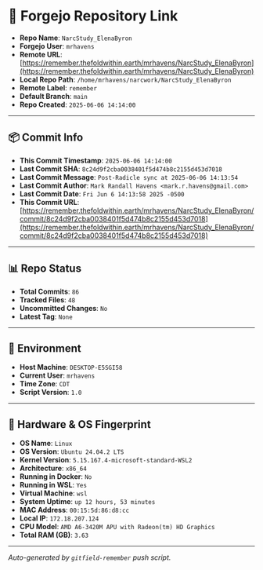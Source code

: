 # 🔗 Forgejo Repository Link

- **Repo Name**: `NarcStudy_ElenaByron`
- **Forgejo User**: `mrhavens`
- **Remote URL**: [https://remember.thefoldwithin.earth/mrhavens/NarcStudy_ElenaByron](https://remember.thefoldwithin.earth/mrhavens/NarcStudy_ElenaByron)
- **Local Repo Path**: `/home/mrhavens/narcwork/NarcStudy_ElenaByron`
- **Remote Label**: `remember`
- **Default Branch**: `main`
- **Repo Created**: `2025-06-06 14:14:00`

---

## 📦 Commit Info

- **This Commit Timestamp**: `2025-06-06 14:14:00`
- **Last Commit SHA**: `8c24d9f2cba0038401f5d474b8c2155d453d7018`
- **Last Commit Message**: `Post-Radicle sync at 2025-06-06 14:13:54`
- **Last Commit Author**: `Mark Randall Havens <mark.r.havens@gmail.com>`
- **Last Commit Date**: `Fri Jun 6 14:13:58 2025 -0500`
- **This Commit URL**: [https://remember.thefoldwithin.earth/mrhavens/NarcStudy_ElenaByron/commit/8c24d9f2cba0038401f5d474b8c2155d453d7018](https://remember.thefoldwithin.earth/mrhavens/NarcStudy_ElenaByron/commit/8c24d9f2cba0038401f5d474b8c2155d453d7018)

---

## 📊 Repo Status

- **Total Commits**: `86`
- **Tracked Files**: `48`
- **Uncommitted Changes**: `No`
- **Latest Tag**: `None`

---

## 🧭 Environment

- **Host Machine**: `DESKTOP-E5SGI58`
- **Current User**: `mrhavens`
- **Time Zone**: `CDT`
- **Script Version**: `1.0`

---

## 🧬 Hardware & OS Fingerprint

- **OS Name**: `Linux`
- **OS Version**: `Ubuntu 24.04.2 LTS`
- **Kernel Version**: `5.15.167.4-microsoft-standard-WSL2`
- **Architecture**: `x86_64`
- **Running in Docker**: `No`
- **Running in WSL**: `Yes`
- **Virtual Machine**: `wsl`
- **System Uptime**: `up 12 hours, 53 minutes`
- **MAC Address**: `00:15:5d:86:d8:cc`
- **Local IP**: `172.18.207.124`
- **CPU Model**: `AMD A6-3420M APU with Radeon(tm) HD Graphics`
- **Total RAM (GB)**: `3.63`

---

_Auto-generated by `gitfield-remember` push script._
